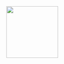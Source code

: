 <img height="137px" src="https://github-readme-stats.vercel.app/api/top-langs/?username=VaibhavInCtrl&hide=html&hide_title=true&hide_border=true&layout=compact&langs_count=6&exclude_repo=comp426,Redventures-Movie-Quotes&text_color=000&icon_color=fff&bg_color=0,52fa5a,4dfcff,c64dff&theme=graywhite" />


